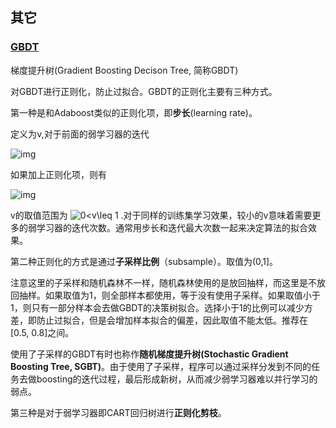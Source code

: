## 其它

### [GBDT](https://www.zybuluo.com/yxd/note/611571#fn:2)



梯度提升树(Gradient Boosting Decison Tree, 简称GBDT)

对GBDT进行正则化，防止过拟合。GBDT的正则化主要有三种方式。

第一种是和Adaboost类似的正则化项，即**步长**(learning rate)。

定义为ν,对于前面的弱学习器的迭代

![img](https://pic1.zhimg.com/80/v2-22064da8da99b6b7936e733110028210_hd.jpg)

如果加上正则化项，则有

![img](https://pic3.zhimg.com/80/v2-5c199f6884323dbb5dca059505ac6282_hd.jpg)

v的取值范围为 ![0<v\leq 1](https://www.zhihu.com/equation?tex=0%3Cv%5Cleq+1) .对于同样的训练集学习效果，较小的v意味着需要更多的弱学习器的迭代次数。通常用步长和迭代最大次数一起来决定算法的拟合效果。

第二种正则化的方式是通过**子采样比例**（subsample）。取值为(0,1]。

注意这里的子采样和随机森林不一样，随机森林使用的是放回抽样，而这里是不放回抽样。如果取值为1，则全部样本都使用，等于没有使用子采样。如果取值小于1，则只有一部分样本会去做GBDT的决策树拟合。选择小于1的比例可以减少方差，即防止过拟合，但是会增加样本拟合的偏差，因此取值不能太低。推荐在[0.5, 0.8]之间。

使用了子采样的GBDT有时也称作**随机梯度提升树(Stochastic Gradient Boosting Tree, SGBT)**。由于使用了子采样，程序可以通过采样分发到不同的任务去做boosting的迭代过程，最后形成新树，从而减少弱学习器难以并行学习的弱点。

第三种是对于弱学习器即CART回归树进行**正则化剪枝**。












